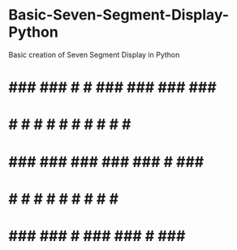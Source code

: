 # Basic-Seven-Segment-Display-Python
Basic creation of Seven Segment Display in Python

  #  ###  ###  # #  ###  ###  ###  ###  ###
  #    #    #  # #  #    #      #  # #  # #
  #  ###  ###  ###  ###  ###    #  ###  ###
  #  #      #    #    #  # #    #  # #    #
  #  ###  ###    #  ###  ###    #  ###  ###
